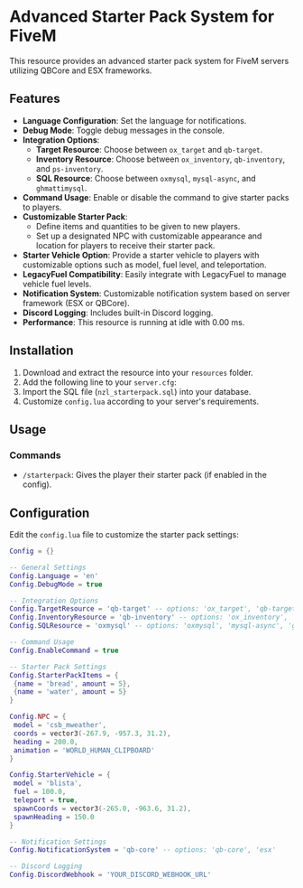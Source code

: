 # Advanced Starter Pack System for FiveM

This resource provides an advanced starter pack system for FiveM servers utilizing QBCore and ESX frameworks.

## Features

- **Language Configuration**: Set the language for notifications.
- **Debug Mode**: Toggle debug messages in the console.
- **Integration Options**:
  - **Target Resource**: Choose between `ox_target` and `qb-target`.
  - **Inventory Resource**: Choose between `ox_inventory`, `qb-inventory`, and `ps-inventory`.
  - **SQL Resource**: Choose between `oxmysql`, `mysql-async`, and `ghmattimysql`.
- **Command Usage**: Enable or disable the command to give starter packs to players.
- **Customizable Starter Pack**:
  - Define items and quantities to be given to new players.
  - Set up a designated NPC with customizable appearance and location for players to receive their starter pack.
- **Starter Vehicle Option**: Provide a starter vehicle to players with customizable options such as model, fuel level, and teleportation.
- **LegacyFuel Compatibility**: Easily integrate with LegacyFuel to manage vehicle fuel levels.
- **Notification System**: Customizable notification system based on server framework (ESX or QBCore).
- **Discord Logging**: Includes built-in Discord logging.
- **Performance**: This resource is running at idle with 0.00 ms.

## Installation

1. Download and extract the resource into your `resources` folder.
2. Add the following line to your `server.cfg`:
3. Import the SQL file (`nzl_starterpack.sql`) into your database.
4. Customize `config.lua` according to your server's requirements.

## Usage

### Commands

- `/starterpack`: Gives the player their starter pack (if enabled in the config).

## Configuration

Edit the `config.lua` file to customize the starter pack settings:

```lua
Config = {}

-- General Settings
Config.Language = 'en'
Config.DebugMode = true

-- Integration Options
Config.TargetResource = 'qb-target' -- options: 'ox_target', 'qb-target'
Config.InventoryResource = 'qb-inventory' -- options: 'ox_inventory', 'qb-inventory', 'ps-inventory'
Config.SQLResource = 'oxmysql' -- options: 'oxmysql', 'mysql-async', 'ghmattimysql'

-- Command Usage
Config.EnableCommand = true

-- Starter Pack Settings
Config.StarterPackItems = {
 {name = 'bread', amount = 5},
 {name = 'water', amount = 5}
}

Config.NPC = {
 model = 'csb_mweather',
 coords = vector3(-267.9, -957.3, 31.2),
 heading = 200.0,
 animation = 'WORLD_HUMAN_CLIPBOARD'
}

Config.StarterVehicle = {
 model = 'blista',
 fuel = 100.0,
 teleport = true,
 spawnCoords = vector3(-265.0, -963.6, 31.2),
 spawnHeading = 150.0
}

-- Notification Settings
Config.NotificationSystem = 'qb-core' -- options: 'qb-core', 'esx'

-- Discord Logging
Config.DiscordWebhook = 'YOUR_DISCORD_WEBHOOK_URL'
